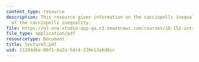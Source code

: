 ```yaml
---
content_type: resource
description: This resource gives information on the cacciopolli inequality and applications
  of the cacciopolli inequality.
file: https://ol-ocw-studio-app-qa.s3.amazonaws.com/courses/18-152-introduction-to-partial-differential-equations-fall-2005/11294d6e66f18a2a5dc4230e13a6d8cc_lecture5.pdf
file_type: application/pdf
resourcetype: Document
title: lecture5.pdf
uid: 11294d6e-66f1-8a2a-5dc4-230e13a6d8cc
---
```

